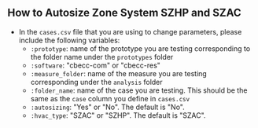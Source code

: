 ## How to Autosize Zone System SZHP and SZAC

- In the `cases.csv` file that you are using to change parameters, please include the following variables:
    - `:prototype`: name of the prototype you are testing corresponding to the folder name under the `prototypes` folder
    - `:software`: "cbecc-com" or "cbecc-res"
    - `:measure_folder`: name of the measure you are testing corresponding under the `analysis` folder
    - `:folder_name`: name of the case you are testing. This should be the same as the `case` column you define in `cases.csv`
    - `:autosizing`: "Yes" or "No". The default is "No".
    - `:hvac_type`: "SZAC" or "SZHP". The default is "SZAC".
